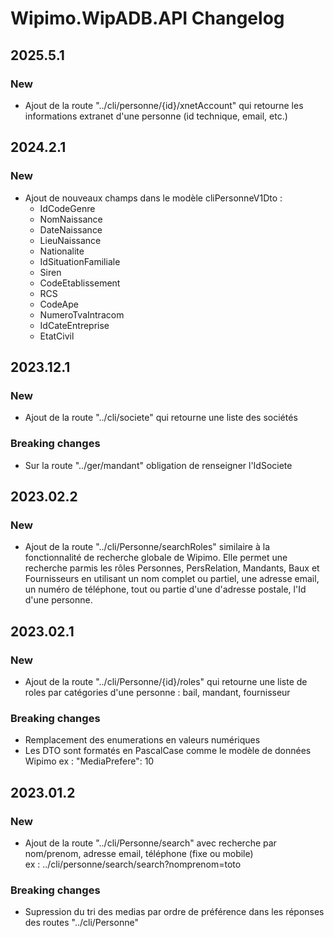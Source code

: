 # Wipimo.WipADB.API Changelog
## 2025.5.1
### New
- Ajout de la route "../cli/personne/{id}/xnetAccount" qui retourne les informations extranet d'une personne (id technique, email, etc.)
## 2024.2.1
### New
* Ajout de nouveaux champs dans le modèle cliPersonneV1Dto :
  * IdCodeGenre
  * NomNaissance
  * DateNaissance
  * LieuNaissance
  * Nationalite
  * IdSituationFamiliale
  * Siren
  * CodeEtablissement
  * RCS
  * CodeApe
  * NumeroTvaIntracom
  * IdCateEntreprise
  * EtatCivil
## 2023.12.1
### New
- Ajout de la route "../cli/societe" qui retourne une liste des sociétés
### Breaking changes
- Sur la route "../ger/mandant" obligation de renseigner l'IdSociete
## 2023.02.2
### New
- Ajout de la route "../cli/Personne/searchRoles" similaire à la fonctionnalité de recherche globale de Wipimo. Elle permet une recherche parmis les rôles Personnes, PersRelation, Mandants, Baux et Fournisseurs en utilisant un nom complet ou partiel, une adresse email, un numéro de téléphone, tout ou partie d'une d'adresse postale, l'Id d'une personne.
## 2023.02.1
### New
- Ajout de la route "../cli/Personne/{id}/roles" qui retourne une liste de roles par catégories d'une personne :  bail, mandant, fournisseur
### Breaking changes
- Remplacement des enumerations en valeurs numériques
- Les DTO sont formatés en PascalCase comme le modèle de données Wipimo
ex : "MediaPrefere": 10
## 2023.01.2
### New
- Ajout de la route "../cli/Personne/search" avec recherche par nom/prenom, adresse email, téléphone (fixe ou mobile)  
ex : ../cli/personne/search/search?nomprenom=toto
### Breaking changes
- Supression du tri des medias par ordre de préférence dans les réponses des routes "../cli/Personne"
